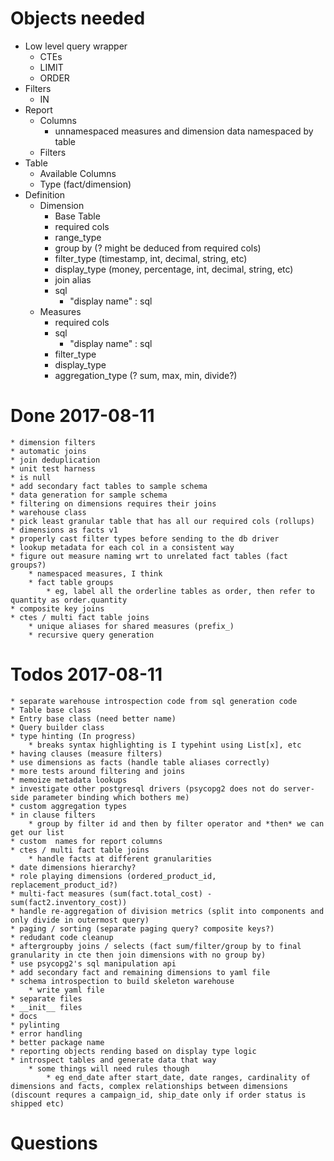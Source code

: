 # Objects needed
* Low level query wrapper
    * CTEs
    * LIMIT
    * ORDER
* Filters
    * IN
* Report
    * Columns
        * unnamespaced measures and dimension data namespaced by table
    * Filters
* Table
    * Available Columns
    * Type (fact/dimension)
* Definition
    * Dimension
        * Base Table
        * required cols
        * range_type
        * group by (? might be deduced from required cols)
        * filter_type (timestamp, int, decimal, string, etc)
        * display_type (money, percentage, int, decimal, string, etc)
        * join alias
        * sql
            * "display name" : sql 
    * Measures
        * required cols
        * sql
            * "display name" : sql
        * filter_type
        * display_type
        * aggregation_type (? sum, max, min, divide?)
# Done 2017-08-11
    * dimension filters
    * automatic joins
    * join deduplication
    * unit test harness
    * is null
    * add secondary fact tables to sample schema
    * data generation for sample schema
    * filtering on dimensions requires their joins
    * warehouse class
    * pick least granular table that has all our required cols (rollups)
    * dimensions as facts v1
    * properly cast filter types before sending to the db driver
    * lookup metadata for each col in a consistent way
    * figure out measure naming wrt to unrelated fact tables (fact groups?)
        * namespaced measures, I think
        * fact table groups
            * eg, label all the orderline tables as order, then refer to quantity as order.quantity
    * composite key joins
    * ctes / multi fact table joins
        * unique aliases for shared measures (prefix_)
        * recursive query generation

# Todos 2017-08-11
    * separate warehouse introspection code from sql generation code
    * Table base class
    * Entry base class (need better name)
    * Query builder class
    * type hinting (In progress)
        * breaks syntax highlighting is I typehint using List[x], etc
    * having clauses (measure filters)
    * use dimensions as facts (handle table aliases correctly)
    * more tests around filtering and joins
    * memoize metadata lookups
    * investigate other postgresql drivers (psycopg2 does not do server-side parameter binding which bothers me)
    * custom aggregation types
    * in clause filters
        * group by filter id and then by filter operator and *then* we can get our list
    * custom  names for report columns
    * ctes / multi fact table joins
        * handle facts at different granularities
    * date dimensions hierarchy?
    * role playing dimensions (ordered_product_id, replacement_product_id?)
    * multi-fact measures (sum(fact.total_cost) - sum(fact2.inventory_cost))
    * handle re-aggregation of division metrics (split into components and only divide in outermost query)
    * paging / sorting (separate paging query? composite keys?)
    * redudant code cleanup
    * aftergroupby joins / selects (fact sum/filter/group by to final granularity in cte then join dimensions with no group by)
    * use psycopg2's sql manipulation api
    * add secondary fact and remaining dimensions to yaml file
    * schema introspection to build skeleton warehouse
        * write yaml file
    * separate files
    * __init__ files
    * docs
    * pylinting
    * error handling
    * better package name
    * reporting objects rending based on display type logic
    * introspect tables and generate data that way
        * some things will need rules though
            * eg end_date after start_date, date ranges, cardinality of dimensions and facts, complex relationships between dimensions (discount requres a campaign_id, ship_date only if order status is shipped etc)

# Questions

